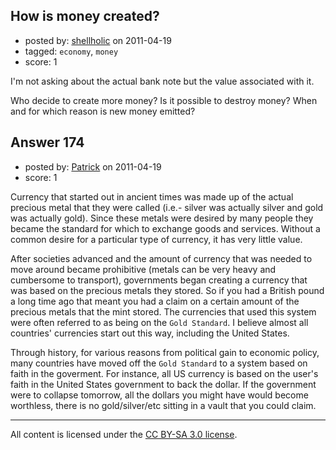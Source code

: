 ## How is money created?

- posted by: [shellholic](https://stackexchange.com/users/-1/128-shellholic) on 2011-04-19
- tagged: `economy`, `money`
- score: 1

I'm not asking about the actual bank note but the value associated with it.

Who decide to create more money? Is it possible to destroy money? When and for which reason is new money emitted?


## Answer 174

- posted by: [Patrick](https://stackexchange.com/users/-1/7-patrick) on 2011-04-19
- score: 1

Currency that started out in ancient times was made up of the actual precious metal that they were called (i.e.- silver was actually silver and gold was actually gold).  Since these metals were desired by many people they became the standard for which to exchange goods and services.  Without a common desire for a particular type of currency, it has very little value.

After societies advanced and the amount of currency that was needed to move around became prohibitive (metals can be very heavy and cumbersome to transport), governments began creating a currency that was based on the precious metals they stored.  So if you had a British pound a long time ago that meant you had a claim on a certain amount of the precious metals that the mint stored.  The currencies that used this system were often referred to as being on the `Gold Standard`.  I believe almost all countries' currencies start out this way, including the United States.

Through history, for various reasons from political gain to economic policy, many countries have moved off the `Gold Standard` to a system based on faith in the goverment.  For instance, all US currency is based on the user's faith in the United States government to back the dollar.  If the government were to collapse tomorrow, all the dollars you might have would become worthless, there is no gold/silver/etc sitting in a vault that you could claim.



---

All content is licensed under the [CC BY-SA 3.0 license](https://creativecommons.org/licenses/by-sa/3.0/).
